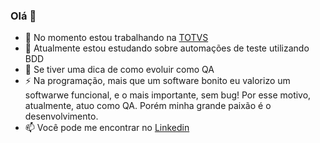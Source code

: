 ### Olá 👋

- 🔭 No momento estou trabalhando na [TOTVS](https://www.linkedin.com/company/totvs/)
- 🌱 Atualmente estou estudando sobre automações de teste utilizando BDD
- 🤔 Se tiver uma dica de como evoluir como QA
- ⚡ Na programação, mais que um software bonito eu valorizo um softwarwe funcional, e o mais importante, sem bug! Por esse motivo, atualmente, atuo como QA. Porém minha grande paixão é o desenvolvimento.
- 📫 Você pode me encontrar no [Linkedin](https://www.linkedin.com/in/helenminin/)
